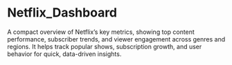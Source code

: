 # Netflix_Dashboard
A compact overview of Netflix’s key metrics, showing top content performance, subscriber trends, and viewer engagement across genres and regions. It helps track popular shows, subscription growth, and user behavior for quick, data-driven insights.
